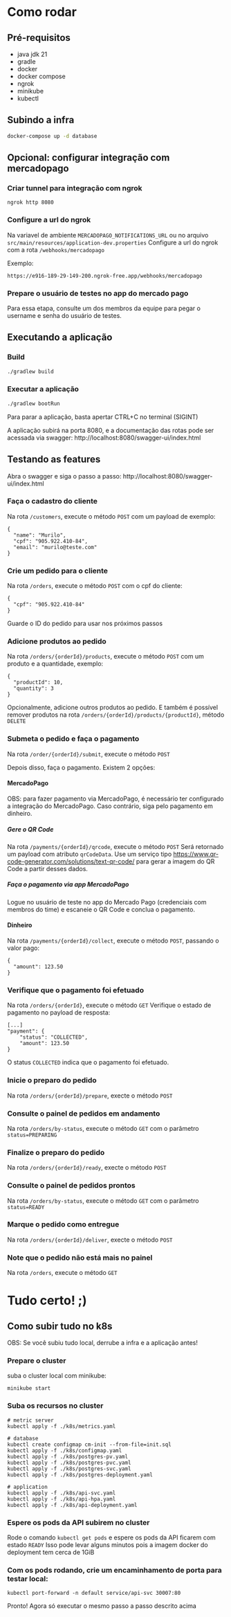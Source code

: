 # Como rodar

## Pré-requisitos

- java jdk 21
- gradle
- docker
- docker compose
- ngrok
- minikube
- kubectl

## Subindo a infra

```sh
docker-compose up -d database
```

## Opcional: configurar integração com mercadopago

### Criar tunnel para integração com ngrok
```
ngrok http 8080
```

### Configure a url do ngrok
Na variavel de ambiente `MERCADOPAGO_NOTIFICATIONS_URL` ou no arquivo `src/main/resources/application-dev.properties`
Configure a url do ngrok com a rota `/webhooks/mercadopago`

Exemplo:
```
https://e916-189-29-149-200.ngrok-free.app/webhooks/mercadopago
```

### Prepare o usuário de testes no app do mercado pago
Para essa etapa, consulte um dos membros da equipe para pegar o username e senha do usuário de testes.

## Executando a aplicação

### Build
```sh
./gradlew build
```

### Executar a aplicação
```sh
./gradlew bootRun
```
Para parar a aplicação, basta apertar CTRL+C no terminal (SIGINT)

A aplicação subirá na porta 8080, e a documentação das rotas pode ser acessada via swagger:
http://localhost:8080/swagger-ui/index.html

## Testando as features

Abra o swagger e siga o passo a passo:
http://localhost:8080/swagger-ui/index.html

### Faça o cadastro do cliente
Na rota `/customers`, execute o método `POST` com um payload de exemplo:
```
{
  "name": "Murilo",
  "cpf": "905.922.410-84",
  "email": "murilo@teste.com"
}
```

### Crie um pedido para o cliente
Na rota `/orders`, execute o método `POST` com o cpf do cliente:
```
{
  "cpf": "905.922.410-84"
}
```
Guarde o ID do pedido para usar nos próximos passos

### Adicione produtos ao pedido
Na rota `/orders/{orderId}/products`, execute o método `POST` com um produto e a quantidade, exemplo:
```
{
  "productId": 10,
  "quantity": 3
}
```

Opcionalmente, adicione outros produtos ao pedido. 
E também é possível remover produtos na rota `/orders/{orderId}/products/{productId}`, método `DELETE`

### Submeta o pedido e faça o pagamento
Na rota `/order/{orderId}/submit`, execute o método `POST`

Depois disso, faça o pagamento. Existem 2 opções:

#### MercadoPago

OBS: para fazer pagamento via MercadoPago, é necessário ter configurado a integração do MercadoPago. Caso contrário, siga pelo pagamento em dinheiro.

##### Gere o QR Code
Na rota `/payments/{orderId}/qrcode`, execute o método `POST`
Será retornado um payload com atributo `qrCodeData`. Use um serviço tipo https://www.qr-code-generator.com/solutions/text-qr-code/ para gerar a imagem do QR Code a partir desses dados.

##### Faça o pagamento via app MercadoPago
Logue no usuário de teste no app do Mercado Pago (credenciais com membros do time) e escaneie o QR Code e conclua o pagamento.

#### Dinheiro
Na rota `/payments/{orderId}/collect`, execute o método `POST`, passando o valor pago:
```
{
  "amount": 123.50
}
```

### Verifique que o pagamento foi efetuado
Na rota `/orders/{orderId}`, execute o método `GET`
Verifique o estado de pagamento no payload de resposta:

```
[...]
"payment": {
    "status": "COLLECTED",
    "amount": 123.50
}
```

O status `COLLECTED` indica que o pagamento foi efetuado.

### Inicie o preparo do pedido
Na rota `/orders/{orderId}/prepare`, execte o método `POST`

### Consulte o painel de pedidos em andamento
Na rota `/orders/by-status`, execute o método `GET` com o parâmetro `status=PREPARING`

### Finalize o preparo do pedido
Na rota `/orders/{orderId}/ready`, execte o método `POST`

### Consulte o painel de pedidos prontos
Na rota `/orders/by-status`, execute o método `GET` com o parâmetro `status=READY`

### Marque o pedido como entregue
Na rota `/orders/{orderId}/deliver`, execte o método `POST`

### Note que o pedido não está mais no painel
Na rota `/orders`, execute o método `GET`

# Tudo certo! ;)

## Como subir tudo no k8s
OBS: Se você subiu tudo local, derrube a infra e a aplicação antes!

### Prepare o cluster
suba o cluster local com minikube:
```
minikube start
```

### Suba os recursos no cluster
```
# metric server
kubectl apply -f ./k8s/metrics.yaml

# database
kubectl create configmap cm-init --from-file=init.sql
kubectl apply -f ./k8s/configmap.yaml
kubectl apply -f ./k8s/postgres-pv.yaml
kubectl apply -f ./k8s/postgres-pvc.yaml
kubectl apply -f ./k8s/postgres-svc.yaml
kubectl apply -f ./k8s/postgres-deployment.yaml

# application
kubectl apply -f ./k8s/api-svc.yaml
kubectl apply -f ./k8s/api-hpa.yaml
kubectl apply -f ./k8s/api-deployment.yaml
```

### Espere os pods da API subirem no cluster
Rode o comando `kubectl get pods` e espere os pods da API ficarem com estado `READY`
Isso pode levar alguns minutos pois a imagem docker do deployment tem cerca de 1GiB

### Com os pods rodando, crie um encaminhamento de porta para testar local:
```
kubectl port-forward -n default service/api-svc 30007:80
```

Pronto! Agora só executar o mesmo passo a passo descrito acima
